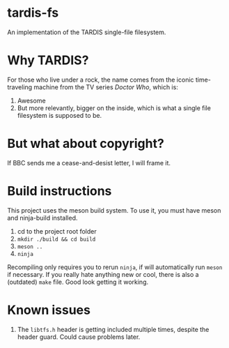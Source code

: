 # tardis-fs
An implementation of the TARDIS single-file filesystem.

# Why TARDIS?
For those who live under a rock, the name comes from the iconic time-traveling machine from the TV series _Doctor Who_, which is:
1. Awesome
2. But more relevantly, bigger on the inside, which is what a single file filesystem is supposed to be.

# But what about copyright?
If BBC sends me a cease-and-desist letter, I will frame it.

# Build instructions
This project uses the meson build system. To use it, you must have meson and ninja-build installed.

1. cd to the project root folder
2. `mkdir ./build && cd build`
3. `meson ..`
4. `ninja`

Recompiling only requires you to rerun `ninja`, if will automatically run `meson` if necessary.
If you really hate anything new or cool, there is also a (outdated) `make` file.
Good look getting it working.

# Known issues

1. The `libtfs.h` header is getting included multiple times, despite the header guard.
Could cause problems later.
